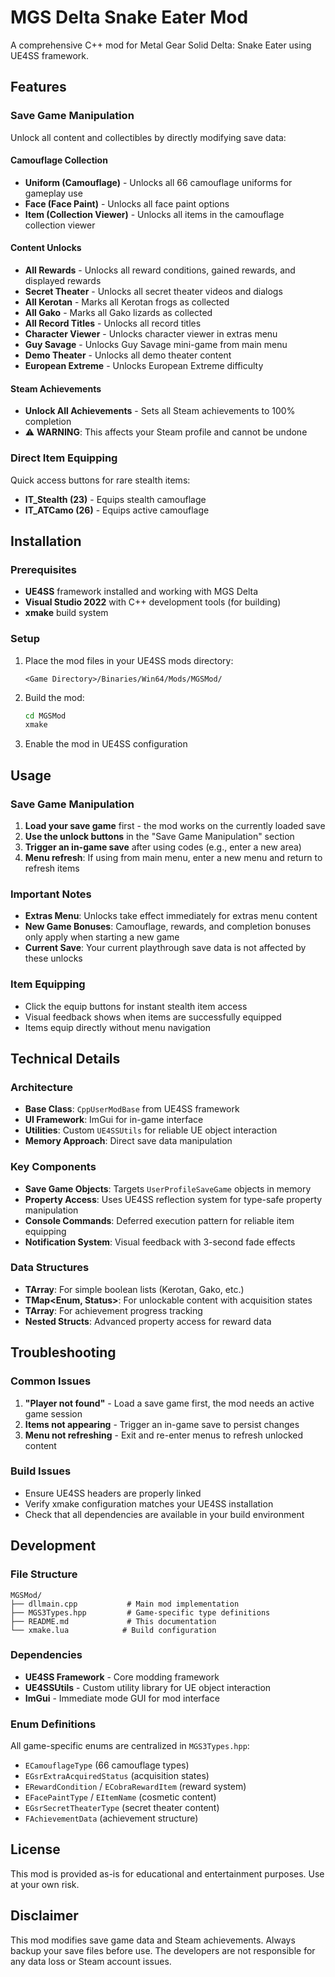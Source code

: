 # MGS Delta Snake Eater Mod

A comprehensive C++ mod for Metal Gear Solid Delta: Snake Eater using UE4SS framework.

## Features

### Save Game Manipulation
Unlock all content and collectibles by directly modifying save data:

#### Camouflage Collection
- **Uniform (Camouflage)** - Unlocks all 66 camouflage uniforms for gameplay use
- **Face (Face Paint)** - Unlocks all face paint options  
- **Item (Collection Viewer)** - Unlocks all items in the camouflage collection viewer

#### Content Unlocks
- **All Rewards** - Unlocks all reward conditions, gained rewards, and displayed rewards
- **Secret Theater** - Unlocks all secret theater videos and dialogs
- **All Kerotan** - Marks all Kerotan frogs as collected
- **All Gako** - Marks all Gako lizards as collected  
- **All Record Titles** - Unlocks all record titles
- **Character Viewer** - Unlocks character viewer in extras menu
- **Guy Savage** - Unlocks Guy Savage mini-game from main menu
- **Demo Theater** - Unlocks all demo theater content
- **European Extreme** - Unlocks European Extreme difficulty

#### Steam Achievements
- **Unlock All Achievements** - Sets all Steam achievements to 100% completion
- ⚠️ **WARNING**: This affects your Steam profile and cannot be undone

### Direct Item Equipping
Quick access buttons for rare stealth items:
- **IT_Stealth (23)** - Equips stealth camouflage
- **IT_ATCamo (26)** - Equips active camouflage

## Installation

### Prerequisites
- **UE4SS** framework installed and working with MGS Delta
- **Visual Studio 2022** with C++ development tools (for building)
- **xmake** build system

### Setup
1. Place the mod files in your UE4SS mods directory:
   ```
   <Game Directory>/Binaries/Win64/Mods/MGSMod/
   ```

2. Build the mod:
   ```bash
   cd MGSMod
   xmake
   ```

3. Enable the mod in UE4SS configuration

## Usage

### Save Game Manipulation
1. **Load your save game** first - the mod works on the currently loaded save
2. **Use the unlock buttons** in the "Save Game Manipulation" section
3. **Trigger an in-game save** after using codes (e.g., enter a new area)
4. **Menu refresh**: If using from main menu, enter a new menu and return to refresh items

### Important Notes
- **Extras Menu**: Unlocks take effect immediately for extras menu content
- **New Game Bonuses**: Camouflage, rewards, and completion bonuses only apply when starting a new game
- **Current Save**: Your current playthrough save data is not affected by these unlocks

### Item Equipping
- Click the equip buttons for instant stealth item access
- Visual feedback shows when items are successfully equipped
- Items equip directly without menu navigation

## Technical Details

### Architecture
- **Base Class**: `CppUserModBase` from UE4SS framework
- **UI Framework**: ImGui for in-game interface
- **Utilities**: Custom `UE4SSUtils` for reliable UE object interaction
- **Memory Approach**: Direct save data manipulation

### Key Components
- **Save Game Objects**: Targets `UserProfileSaveGame` objects in memory
- **Property Access**: Uses UE4SS reflection system for type-safe property manipulation
- **Console Commands**: Deferred execution pattern for reliable item equipping
- **Notification System**: Visual feedback with 3-second fade effects

### Data Structures
- **TArray<bool>**: For simple boolean lists (Kerotan, Gako, etc.)
- **TMap<Enum, Status>**: For unlockable content with acquisition states
- **TArray<FAchievementData>**: For achievement progress tracking
- **Nested Structs**: Advanced property access for reward data

## Troubleshooting

### Common Issues
1. **"Player not found"** - Load a save game first, the mod needs an active game session
2. **Items not appearing** - Trigger an in-game save to persist changes
3. **Menu not refreshing** - Exit and re-enter menus to refresh unlocked content

### Build Issues
- Ensure UE4SS headers are properly linked
- Verify xmake configuration matches your UE4SS installation
- Check that all dependencies are available in your build environment

## Development

### File Structure
```
MGSMod/
├── dllmain.cpp           # Main mod implementation
├── MGS3Types.hpp         # Game-specific type definitions
├── README.md             # This documentation
└── xmake.lua            # Build configuration
```

### Dependencies
- **UE4SS Framework** - Core modding framework
- **UE4SSUtils** - Custom utility library for UE object interaction
- **ImGui** - Immediate mode GUI for mod interface

### Enum Definitions
All game-specific enums are centralized in `MGS3Types.hpp`:
- `ECamouflageType` (66 camouflage types)
- `EGsrExtraAcquiredStatus` (acquisition states)
- `ERewardCondition` / `ECobraRewardItem` (reward system)
- `EFacePaintType` / `EItemName` (cosmetic content)
- `EGsrSecretTheaterType` (secret theater content)
- `FAchievementData` (achievement structure)

## License

This mod is provided as-is for educational and entertainment purposes. Use at your own risk.

## Disclaimer

This mod modifies save game data and Steam achievements. Always backup your save files before use. The developers are not responsible for any data loss or Steam account issues.
